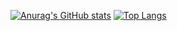 [![Anurag's GitHub stats](https://github-readme-stats.vercel.app/api?username=modernadmiral&hide=stars&count_private=true&show_icons=true&theme=tokyonight&include_all_commits=true)](https://github.com/modernadmiral/github-readme-stats)
[![Top Langs](https://github-readme-stats.vercel.app/api/top-langs/?username=modernadmiral)](https://github.com/modernadmiral/github-readme-stats)
